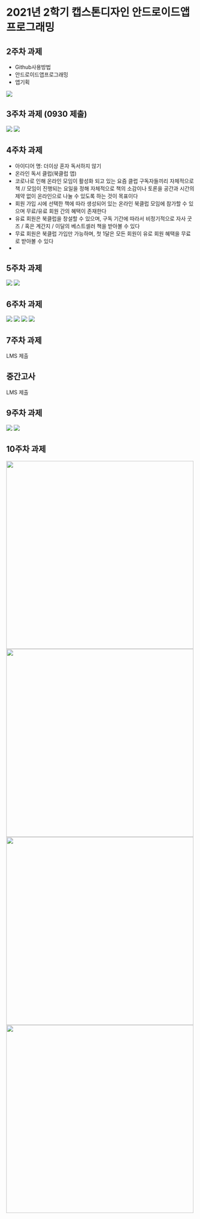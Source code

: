 # 2021년 2학기 캡스톤디자인 안드로이드앱 프로그래밍

## 2주차 과제
- Github사용방법
- 안드로이드앱프로그래밍
- 앱기획

<img width="" height="" src="./png/2ndweek.PNG"></img>

## 3주차 과제 (0930 제출)

<img width="" height="" src="./png/callfin.PNG"></img>
<img width="" height="" src="./png/naverfin.PNG"></img>

## 4주차 과제
 - 아이디어 명: 더이상 혼자 독서하지 않기
 - 온라인 독서 클럽(북클럽 앱)
 - 코로나로 인해 온라인 모임이 활성화 되고 있는 요즘 클럽 구독자들끼리 자체적으로 책 // 모임이 진행되는 요일을 정해 자체적으로 책의 소감이나 토론을 공간과 시간의 제약 없이 온라인으로 나눌 수 있도록 하는 것이 목표이다
 - 회원 가입 시에 선택한 책에 따라 생성되어 있는 온라인 북클럽 모임에 참가할 수 있으며 무료/유료 회원 간의 혜택이 존재한다
 - 유료 회원은 북클럽을 창설할 수 있으며, 구독 기간에 따라서 비정기적으로 자사 굿즈 / 혹은 계간지 / 이달의 베스트셀러 책을 받아볼 수 있다
 - 무료 회원은 북클럽 가입만 가능하며, 첫 1달은 모든 회원이 유로 회원 혜택을 무료로 받아볼 수 있다
 -

## 5주차 과제

<img width="" height="" src="./png/image1.PNG"></img>
<img width="" height="" src="./png/image2.PNG"></img>

## 6주차 과제

<img width="" height="" src="./png/week6.PNG"></img>
<img width="" height="" src="./png/week66.PNG"></img>
<img width="" height="" src="./png/week666.PNG"></img>
<img width="" height="" src="./png/week6666.PNG"></img>

## 7주차 과제
LMS 제출

## 중간고사
LMS 제출

## 9주차 과제
<img width="" height="" src="./png/9week_1.PNG"></img>
<img width="" height="" src="./png/9week_2.PNG"></img>

## 10주차 과제
<img width="500" height="" src="./png/10_1.png"></img>
<img width="500" height="" src="./png/10_2.png"></img>
<img width="500" height="" src="./png/10_3.png"></img>
<img width="500" height="" src="./png/10_4.png"></img>
